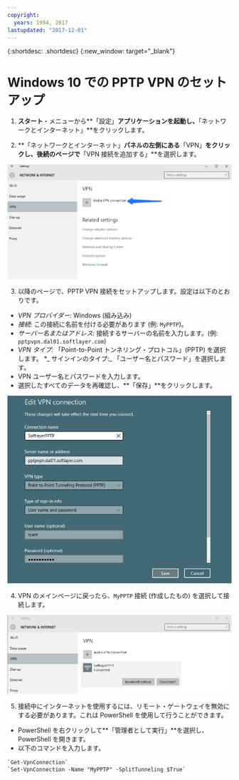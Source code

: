 ```yaml
---
copyright:
  years: 1994, 2017
lastupdated: "2017-12-01"
---
```


{:shortdesc: .shortdesc}
{:new_window: target="_blank"}

# Windows 10 での PPTP VPN のセットアップ

1. **スタート**・メニューから**「設定」**アプリケーションを起動し、**「ネットワークとインターネット」**をクリックします。

2. **「ネットワークとインターネット」**パネルの左側にある**「VPN」**をクリックし、後続のページで**「VPN 接続を追加する」**を選択します。

![VPN 接続の追加](images/vpn1.png)

3. 以降のページで、PPTP VPN 接続をセットアップします。設定は以下のとおりです。

 * _VPN プロバイダー:_ Windows (組み込み)
 * _接続:_ この接続に名前を付ける必要があります (例: `MyPPTP`)。
 * _サーバー名またはアドレス:_ 接続するサーバーの名前を入力します。(例: `pptpvpn.dal01.softlayer.com`)
 * _VPN タイプ:_ 「Point-to-Point トンネリング・プロトコル」(PPTP) を選択します。
 *_ サインインのタイプ:_ 「ユーザー名とパスワード」を選択します。
  * VPN ユーザー名とパスワードを入力します。
  * 選択したすべてのデータを再確認し、**「保存」**をクリックします。

![VPN 設定](images/vpn2.png)

4. VPN のメインページに戻ったら、`MyPPTP` 接続 (作成したもの) を選択して接続します。

![Softlayer PPTP](images/vpn3.png)

5. 接続中にインターネットを使用するには、リモート・ゲートウェイを無効にする必要があります。これは PowerShell を使用して行うことができます。

 * PowerShell を右クリックして**「管理者として実行」**を選択し、PowerShell を開きます。
 * 以下のコマンドを入力します。
 ```
`Get-VpnConnection`
`Set-VpnConnection -Name "MyPPTP" -SplitTunneling $True`
```
